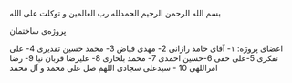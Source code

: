 بسم الله الرحمن الرحیم
الحمدلله رب العالمین
و توکلت علی الله

پروژه‌ی ساختمان

اعضای پروژه:
۱- آقای حامد رازانی
2- مهدی فیاض
3- محمد حسین تقدیری
4- علی تفکری
5-علی حقی
6-حسین احمدی
7- محمد بلخاری
8- علیرضا قربان نیا 
9- رضا امراللهی
10 - سیدعلی سجادی
اللهم صل علی محمد و آل محمد